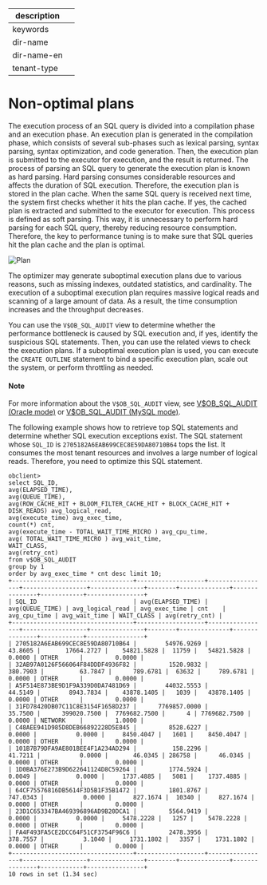 | description ||
|---|---|
| keywords ||
| dir-name ||
| dir-name-en ||
| tenant-type ||

# Non-optimal plans

The execution process of an SQL query is divided into a compilation phase and an execution phase. An execution plan is generated in the compilation phase, which consists of several sub-phases such as lexical parsing, syntax parsing, syntax optimization, and code generation. Then, the execution plan is submitted to the executor for execution, and the result is returned. The process of parsing an SQL query to generate the execution plan is known as hard parsing. Hard parsing consumes considerable resources and affects the duration of SQL execution. Therefore, the execution plan is stored in the plan cache. When the same SQL query is received next time, the system first checks whether it hits the plan cache. If yes, the cached plan is extracted and submitted to the executor for execution. This process is defined as soft parsing. This way, it is unnecessary to perform hard parsing for each SQL query, thereby reducing resource consumption. Therefore, the key to performance tuning is to make sure that SQL queries hit the plan cache and the plan is optimal.

![Plan](https://obbusiness-private.oss-cn-shanghai.aliyuncs.com/doc/img/observer-enterprise/V4.2.1/EN_US/600.manage/900.performance-tuning/Non-optimal-plans.png)

The optimizer may generate suboptimal execution plans due to various reasons, such as missing indexes, outdated statistics, and cardinality. The execution of a suboptimal execution plan requires massive logical reads and scanning of a large amount of data. As a result, the time consumption increases and the throughput decreases.

You can use the `V$OB_SQL_AUDIT` view to determine whether the performance bottleneck is caused by SQL execution and, if yes, identify the suspicious SQL statements. Then, you can use the related views to check the execution plans. If a suboptimal execution plan is used, you can execute the `CREATE OUTLINE` statement to bind a specific execution plan, scale out the system, or perform throttling as needed.

<main id="notice" type='explain'>
    <h4>Note</h4>
    <p>For more information about the <code>V$OB_SQL_AUDIT</code> view, see <a href="../../../../../700.reference/700.system-views/500.system-view-of-oracle-mode/300.performance-view-of-oracle-mode/35300.v-ob_sql_audit-of-oracle-mode.md">V$OB_SQL_AUDIT (Oracle mode)</a> or <a href="../../../../../700.reference/700.system-views/400.system-view-of-mysql-mode/300.performance-view-of-mysql-mode/34100.v-ob_sql_audit-of-mysql-mode.md">V$OB_SQL_AUDIT (MySQL mode)</a>. </p>
</main>

The following example shows how to retrieve top SQL statements and determine whether SQL execution exceptions exist. The SQL statement whose `SQL_ID` is `2705182A6EAB699CEC8E59DA80710B64` tops the list. It consumes the most tenant resources and involves a large number of logical reads. Therefore, you need to optimize this SQL statement.

```
obclient>
select SQL_ID,
avg(ELAPSED_TIME),
avg(QUEUE_TIME),
avg(ROW_CACHE_HIT + BLOOM_FILTER_CACHE_HIT + BLOCK_CACHE_HIT + DISK_READS) avg_logical_read,
avg(execute_time) avg_exec_time,
count(*) cnt,
avg(execute_time - TOTAL_WAIT_TIME_MICRO ) avg_cpu_time,
avg( TOTAL_WAIT_TIME_MICRO ) avg_wait_time,
WAIT_CLASS,
avg(retry_cnt)
from v$OB_SQL_AUDIT
group by 1
order by avg_exec_time * cnt desc limit 10;
+----------------------------------+-------------------+-----------------+------------------+---------------+--------+--------------+---------------+------------+----------------+
| SQL_ID                           | avg(ELAPSED_TIME) | avg(QUEUE_TIME) | avg_logical_read | avg_exec_time | cnt    | avg_cpu_time | avg_wait_time | WAIT_CLASS | avg(retry_cnt) |
+----------------------------------+-------------------+-----------------+------------------+---------------+--------+--------------+---------------+------------+----------------+
| 2705182A6EAB699CEC8E59DA80710B64 |        54976.9269 |         43.8605 |       17664.2727 |    54821.5828 |  11759 |   54821.5828 |        0.0000 | OTHER      |         0.0000 |
| 32AB97A0126F566064F84DDDF4936F82 |         1520.9832 |        380.7903 |          63.7847 |      789.6781 |  63632 |     789.6781 |        0.0000 | OTHER      |         0.0000 |
| A5F514E873BE9D1F9A339D0DA7481D69 |        44032.5553 |         44.5149 |        8943.7834 |    43878.1405 |   1039 |   43878.1405 |        0.0000 | OTHER      |         0.0000 |
| 31FD78420DB07C11C8E3154F1658D237 |      7769857.0000 |         35.7500 |      399020.7500 |  7769682.7500 |      4 | 7769682.7500 |        0.0000 | NETWORK    |         1.0000 |
| C48AEE941D985D8DEB66892228D5E845 |         8528.6227 |          0.0000 |           0.0000 |     8450.4047 |   1601 |    8450.4047 |        0.0000 | OTHER      |         0.0000 |
| 101B7B79DFA9AE801BEE4F1A234AD294 |          158.2296 |         41.7211 |           0.0000 |       46.0345 | 286758 |      46.0345 |        0.0000 | OTHER      |         0.0000 |
| 1D0BA376E273B9D622641124D8C59264 |         1774.5924 |          0.0049 |           0.0000 |     1737.4885 |   5081 |    1737.4885 |        0.0000 | OTHER      |         0.0000 |
| 64CF75576816DB5614F3D5B1F35B1472 |         1801.8767 |        747.0343 |           0.0000 |      827.1674 |  10340 |     827.1674 |        0.0000 | OTHER      |         0.0000 |
| 23D1C653347BA469396896AD9B20DCA1 |         5564.9419 |          0.0000 |           0.0000 |     5478.2228 |   1257 |    5478.2228 |        0.0000 | OTHER      |         0.0000 |
| FA4F493FA5CE2DCC64F51CF3754F96C6 |         2478.3956 |        378.7557 |           3.1040 |     1731.1802 |   3357 |    1731.1802 |        0.0000 | OTHER      |         0.0000 |
+----------------------------------+-------------------+-----------------+------------------+---------------+--------+--------------+---------------+------------+----------------+
10 rows in set (1.34 sec)
```
